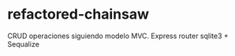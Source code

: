 # refactored-chainsaw
CRUD operaciones siguiendo modelo MVC.
Express router
sqlite3 + Sequalize
 


